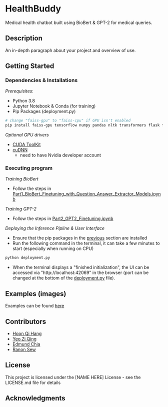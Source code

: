 # HealthBuddy

Medical health chatbot built using BioBert & GPT-2 for medical queries.

## Description

An in-depth paragraph about your project and overview of use.

## Getting Started

### Dependencies & Installations

_Prerequisites_:
* Python 3.8
* Jupyter Notebook & Conda (for training)
* Pip Packages (deployment.py)
```sh
# change "faiss-gpu" to "faiss-cpu" if GPU isn't enabled
pip install faiss-gpu tensorflow numpy pandas nltk transformers flask flask-cors
```

_Optional GPU drivers_
* [CUDA ToolKit](https://developer.nvidia.com/cuda-toolkit)
* [cuDNN](https://developer.nvidia.com/cudnn)
  * need to have Nvidia developer account

### Executing program

_Training BioBert_
* Follow the steps in [Part1_BioBert_Finetuning_with_Question_Answer_Extractor_Models.ipynb](./Part1_BioBert_Finetuning_with_Question_Answer_Extractor_Models.ipynb)

_Training GPT-2_
* Follow the steps in [Part2_GPT2_Finetuning.ipynb](./Part2_GPT2_Finetuning.ipynb)

_Deploying the Inference Pipline & User Interface_
* Ensure that the pip packages in the [previous](#dependencies--installations) section are installed
* Run the following command in the terminal, it can take a few minutes to start (especially when running on CPU)
```sh
python deployment.py
```
* When the terminal displays a "finished initialization", the UI can be accessed via "http://localhost:42069" in the browser (port can be changed at the bottom of the [deployment.py](./deployment.py) file).

## Examples (images)

Examples can be found [here](./examples/README.md)

## Contributors

* [Hoon Qi Hang](#authors)
* [Yeo Zi Qing](#authors)
* [Edmund Chia](#authors)
* [Ranon Sew](#authors)

## License

This project is licensed under the [NAME HERE] License - see the LICENSE.md file for details

## Acknowledgments
